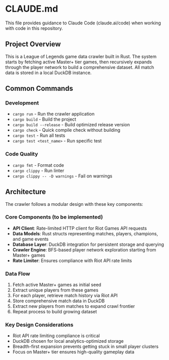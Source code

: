 # CLAUDE.md

This file provides guidance to Claude Code (claude.ai/code) when working with code in this repository.

## Project Overview

This is a League of Legends game data crawler built in Rust. The system starts by fetching active Master+ tier games, then recursively expands through the player network to build a comprehensive dataset. All match data is stored in a local DuckDB instance.

## Common Commands

### Development
- `cargo run` - Run the crawler application
- `cargo build` - Build the project
- `cargo build --release` - Build optimized release version
- `cargo check` - Quick compile check without building
- `cargo test` - Run all tests
- `cargo test <test_name>` - Run specific test

### Code Quality
- `cargo fmt` - Format code
- `cargo clippy` - Run linter
- `cargo clippy -- -D warnings` - Fail on warnings

## Architecture

The crawler follows a modular design with these key components:

### Core Components (to be implemented)
- **API Client**: Rate-limited HTTP client for Riot Games API requests
- **Data Models**: Rust structs representing matches, players, champions, and game events
- **Database Layer**: DuckDB integration for persistent storage and querying
- **Crawler Engine**: BFS-based player network exploration starting from Master+ games
- **Rate Limiter**: Ensures compliance with Riot API rate limits

### Data Flow
1. Fetch active Master+ games as initial seed
2. Extract unique players from these games
3. For each player, retrieve match history via Riot API
4. Store comprehensive match data in DuckDB
5. Extract new players from matches to expand crawl frontier
6. Repeat process to build growing dataset

### Key Design Considerations
- Riot API rate limiting compliance is critical
- DuckDB chosen for local analytics-optimized storage
- Breadth-first expansion prevents getting stuck in small player clusters
- Focus on Master+ tier ensures high-quality gameplay data